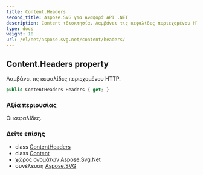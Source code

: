```yaml
---
title: Content.Headers
second_title: Aspose.SVG για Αναφορά API .NET
description: Content ιδιοκτησία. Λαμβάνει τις κεφαλίδες περιεχομένου HTTP.
type: docs
weight: 10
url: /el/net/aspose.svg.net/content/headers/
---
```

## Content.Headers property

Λαμβάνει τις κεφαλίδες περιεχομένου HTTP.

```csharp
public ContentHeaders Headers { get; }
```

### Αξία περιουσίας

Οι κεφαλίδες.

### Δείτε επίσης

* class [ContentHeaders](../../contentheaders/)
* class [Content](../)
* χώρος ονομάτων [Aspose.Svg.Net](../../content/)
* συνέλευση [Aspose.SVG](../../../)


